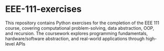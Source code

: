 # EEE-111-exercises
This repository contains Python exercises for the completion of the EEE 111 course, covering computational problem-solving, data abstraction, OOP, and recursion. The coursework explores programming fundamentals, hardware/software abstraction, and real-world applications through high-level APIs
